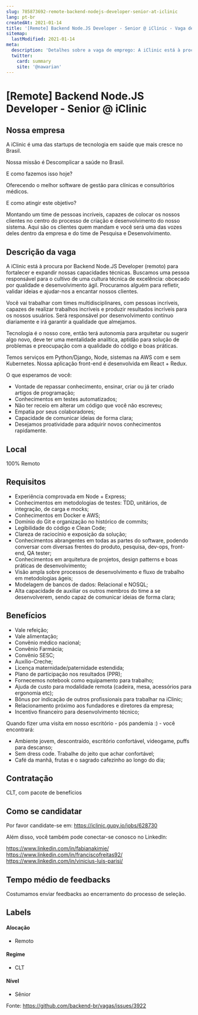 ```yaml
---
slug: 785873692-remote-backend-nodejs-developer-senior-at-iclinic
lang: pt-br
createdAt: 2021-01-14
title: '[Remote] Backend Node.JS Developer - Senior @ iClinic - Vaga de Emprego'
sitemap:
  lastModified: 2021-01-14
meta:
  description: 'Detalhes sobre a vaga de emprego: A iClinic está à procura por Backend Node.JS Developer (remoto) para fortalecer e expandir nossas capacidades técnicas. Buscamos uma pessoa responsável para o cultivo de uma cultura técnica de excelência: obcecado por qualidade e desenvolvimento ágil. Procuramos alguém para refletir, validar ideias e ajudar-nos a encantar nossos clientes. Você vai trabalhar com times multidisciplinares, com pessoas incríveis, capazes de realizar trabalhos incríveis e produzir resultados incríveis para os nossos usuários. Será responsável por desenvolvimento contínuo diariamente e irá garantir a qualidade que almejamos. Tecnologia é o nosso core, então terá autonomia para arquitetar ou sugerir algo novo, deve ter uma mentalidade analítica, aptidão para solução de problemas e preocupação com a qualidade do código e boas práticas. Temos serviços em Python/Django, Node, sistemas na AWS com e sem Kubernetes. Nossa aplicação front-end é desenvolvida em React + Redux.  O que esperamos de você: - Vontade de repassar conhecimento, ensinar, criar ou já ter criado artigos de programação; - Conhecimentos em testes automatizados; - Não ter receio em alterar um código que você não escreveu; - Empatia por seus colaboradores; - Capacidade de comunicar ideias de forma clara; - Desejamos proatividade para adquirir novos conhecimentos rapidamente.'
  twitter:
    card: summary
    site: '@nawarian'
---
```


# [Remote] Backend Node.JS Developer - Senior @ iClinic

## Nossa empresa

A iClinic é uma das startups de tecnologia em saúde que mais cresce no Brasil.

Nossa missão é Descomplicar a saúde no Brasil.


E como fazemos isso hoje? 

Oferecendo o melhor software de gestão para clínicas e consultórios médicos.


E como atingir este objetivo?

Montando um time de pessoas incríveis, capazes de colocar os nossos clientes no centro do processo de criação e desenvolvimento do nosso sistema. Aqui são os clientes quem mandam e você será uma das vozes deles dentro da empresa e do time de Pesquisa e Desenvolvimento.

## Descrição da vaga

A iClinic está à procura por Backend Node.JS Developer (remoto) para fortalecer e expandir nossas capacidades técnicas. Buscamos uma pessoa responsável para o cultivo de uma cultura técnica de excelência: obcecado por qualidade e desenvolvimento ágil. Procuramos alguém para refletir, validar ideias e ajudar-nos a encantar nossos clientes.

Você vai trabalhar com times multidisciplinares, com pessoas incríveis, capazes de realizar trabalhos incríveis e produzir resultados incríveis para os nossos usuários. Será responsável por desenvolvimento contínuo diariamente e irá garantir a qualidade que almejamos.

Tecnologia é o nosso core, então terá autonomia para arquitetar ou sugerir algo novo, deve ter uma mentalidade analítica, aptidão para solução de problemas e preocupação com a qualidade do código e boas práticas.

Temos serviços em Python/Django, Node, sistemas na AWS com e sem Kubernetes. Nossa aplicação front-end é desenvolvida em React + Redux.



O que esperamos de você:

- Vontade de repassar conhecimento, ensinar, criar ou já ter criado artigos de programação;
- Conhecimentos em testes automatizados;
- Não ter receio em alterar um código que você não escreveu;
- Empatia por seus colaboradores;
- Capacidade de comunicar ideias de forma clara;
- Desejamos proatividade para adquirir novos conhecimentos rapidamente.

## Local

100% Remoto

## Requisitos

- Experiência comprovada em Node + Express;
- Conhecimentos em metodologias de testes: TDD, unitários, de integração, de carga e mocks;
- Conhecimentos em Docker e AWS;
- Domínio do Git e organização no histórico de commits;
- Legibilidade do código e Clean Code;
- Clareza de raciocínio e exposição da solução;
- Conhecimentos abrangentes em todas as partes do software, podendo conversar com diversas frentes do produto, pesquisa, dev-ops, front-end, QA tester;
- Conhecimentos em arquitetura de projetos, design patterns e boas práticas de desenvolvimento;
- Visão ampla sobre processos de desenvolvimento e fluxo de trabalho em metodologias ágeis;
- Modelagem de bancos de dados: Relacional e NOSQL;
- Alta capacidade de auxiliar os outros membros do time a se desenvolverem, sendo capaz de comunicar ideias de forma clara;

## Benefícios

- Vale refeição;
- Vale alimentação;
- Convênio médico nacional;
- Convênio Farmácia;
- Convênio SESC;
- Auxílio-Creche;
- Licença maternidade/paternidade estendida; 
- Plano de participação nos resultados (PPR);
- Fornecemos notebook como equipamento para trabalho;
- Ajuda de custo para modalidade remota (cadeira, mesa, acessórios para ergonomia etc);
- Bônus por indicação de outros profissionais para trabalhar na iClinic;
- Relacionamento próximo aos fundadores e diretores da empresa;
- Incentivo financeiro para desenvolvimento técnico;


Quando fizer uma visita em nosso escritório - pós pandemia :) - você encontrará:

- Ambiente jovem, descontraído, escritório confortável, videogame, puffs para descanso;
- Sem dress code. Trabalhe do jeito que achar confortável;
- Café da manhã, frutas e o sagrado cafezinho ao longo do dia;


## Contratação

CLT, com pacote de benefícios

## Como se candidatar

Por favor candidate-se em: https://iclinic.gupy.io/jobs/628730

Além disso, você também pode conectar-se conosco no LinkedIn:

https://www.linkedin.com/in/fabianakimie/
https://www.linkedin.com/in/franciscofreitas92/
https://www.linkedin.com/in/vinicius-luis-parisi/

## Tempo médio de feedbacks

Costumamos enviar feedbacks ao encerramento do processo de seleção.


## Labels
<!-- retire os labels que não fazem sentido à vaga -->

#### Alocação
- Remoto

#### Regime
- CLT


#### Nível
- Sênior





Fonte: https://github.com/backend-br/vagas/issues/3922